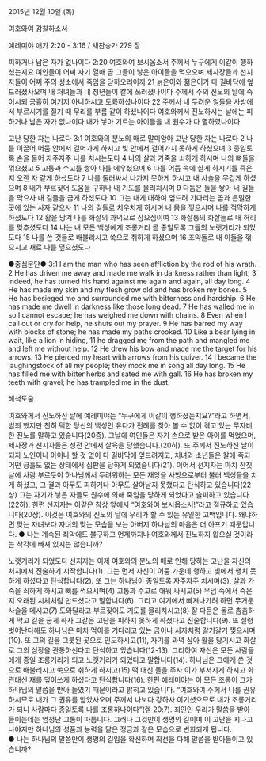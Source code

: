 2015년 12월 10일 (목)

여호와여 감찰하소서



예레미야 애가 2:20 - 3:16 / 새찬송가 279 장


피하거나 남은 자가 없나이다 
2:20 여호와여 보시옵소서 주께서 누구에게 이같이 행하셨는지요 여인들이 어찌 자기 열매 곧 그들이 낳은 아이들을 먹으오며 제사장들과 선지자들이 어찌 주의 성소에서 죽임을 당하오리이까 21 늙은이와 젊은이가 다 길바닥에 엎드러졌사오며 내 처녀들과 내 청년들이 칼에 쓰러졌나이다 주께서 주의 진노의 날에 죽이시되 긍휼히 여기지 아니하시고 도륙하셨나이다 22 주께서 내 두려운 일들을 사방에서 부르시기를 절기 때 무리를 부름 같이 하셨나이다 여호와께서 진노하시는 날에는 피하거나 남은 자가 없나이다 내가 낳아 기르는 아이들을 내 원수가 다 멸하였나이다

고난 당한 자는 나로다
3:1 여호와의 분노의 매로 말미암아 고난 당한 자는 나로다 2 나를 이끌어 어둠 안에서 걸어가게 하시고 빛 안에서 걸어가지 못하게 하셨으며 3 종일토록 손을 들어 자주자주 나를 치시는도다 4 나의 살과 가죽을 쇠하게 하시며 나의 뼈들을 꺾으셨고 5 고통과 수고를 쌓아 나를 에우셨으며 6 나를 어둠 속에 살게 하시기를 죽은 지 오랜 자 같게 하셨도다 7 나를 둘러싸서 나가지 못하게 하시고 내 사슬을 무겁게 하셨으며 8 내가 부르짖어 도움을 구하나 내 기도를 물리치시며 9 다듬은 돌을 쌓아 내 길들을 막으사 내 길들을 굽게 하셨도다 10 그는 내게 대하여 엎드려 기다리는 곰과 은밀한 곳에 있는 사자 같으사 11 나의 길들로 치우치게 하시며 내 몸을 찢으시며 나를 적막하게 하셨도다 12 활을 당겨 나를 화살의 과녁으로 삼으심이여 13 화살통의 화살들로 내 허리를 맞추셨도다 14 나는 내 모든 백성에게 조롱거리 곧 종일토록 그들의 노랫거리가 되었도다 15 나를 쓴 것들로 배불리시고 쑥으로 취하게 하셨으며 16 조약돌로 내 이들을 꺾으시고 재로 나를 덮으셨도다

●중심문단● 3:1 I am the man who has seen affliction by the rod of his wrath. 2 He has driven me away and made me walk in darkness rather than light; 3 indeed, he has turned his hand against me again and again, all day long. 4 He has made my skin and my flesh grow old and has broken my bones. 5 He has besieged me and surrounded me with bitterness and hardship. 6 He has made me dwell in darkness like those long dead. 7 He has walled me in so I cannot escape; he has weighed me down with chains. 8 Even when I call out or cry for help, he shuts out my prayer. 9 He has barred my way with blocks of stone; he has made my paths crooked. 10 Like a bear lying in wait, like a lion in hiding, 11 he dragged me from the path and mangled me and left me without help. 12 He drew his bow and made me the target for his arrows. 13 He pierced my heart with arrows from his quiver. 
14 I became the laughingstock of all my people; they mock me in song all day long. 15 He has filled me with bitter herbs and sated me with gall. 16 He has broken my teeth with gravel; he has trampled me in the dust.

해석도움





여호와께서 진노하신 날에
예레미야는 “누구에게 이같이 행하셨는지요?”라고 하면서,  범죄 했지만 친히 택한 당신의 백성인 유다가 전례를 찾아 볼 수 없이 겪고 있는 무자비한 진노를 말하고 있습니다(20중).
그날에 여인들은 자기 손으로 받은 아이를 먹었으며, 제사장과 선지자들은 성전 안에서 살육을 당했습니다.(20하). 또 주께서 진노하신 날이 되자 노인이나 아이나 할 것 없이 다 길바닥에 엎드려지고, 처녀와 소년들은 칼에 죽되 어떤 긍휼도 없는 상태에서 심판을 당하게 되었습니다(21). 이어서 선지자는 마치 잔칫날에 사람 부르듯이 하나님께서 두려워하는 모든 재앙을 사방으로부터 불러 백성들을 치게 하셨고, 그 결과 아무도 피하거나 아무도 살아남지 못했다고 탄식하고 있습니다(22상) 그는 자기가 낳은 자들도 원수에 의해 죽임을 당하게 되었다고 슬퍼하고 있습니다(22하). 한편 선지자는 이같은 참상 앞에서 “여호와여 보시옵소서!”라고 절규하고 있습니다(20상).  이것은 여호와의 진노의 날에 우리가 할 수 있는 유일한 고백입니다. 왜냐하면 맞는 자녀보다 자녀의 맞는 모습을 보는 아버지 하나님의 마음은 더 아프기 때문입니다. 
● 나는 계속된 죄악에도 불구하고 언제까지나 여호와께서 진노하지 않으실 것이라는 착각에 빠져 있지는 않습니까? 

노랫거리가 되었도다
선지자는 이제 여호와의 분노의 매로 인해 당하는 고난을 자신의 처지에서 진술하기 시작합니다(1). 그는 먼저 자신이 어둠 가운데 행하고 빛에서 행치 못하게 하셨다고 탄식합니다(2). 또 그는 하나님이 종일토록 자주자주 치시며(3), 살과 가죽을 쇠하게 하시고 뼈를 꺽으시며(4) 고통과 수고로 애워 싸시고(5) 무덤 속에서 죽은지 오래된 시체처럼 만드셨다고 말합니다(6). 그리고 여기에서 빠져나가려 하면 무거운 사슬을 메시고(7) 도와달라고 부르짖어도 기도를 물리치시고(8) 잘 다듬은 돌로 촘촘하게 막고 길을 굽게 하사 그같은 고난을 피하지 못하게 하셨다고 진술합니다(9). 또 설령 벗어난다해도 하나님은 마치 먹이를 기다리고 있는 곰이나 사자처럼 갈기갈기 찢으시며(10). 또 그의 길을 그릇된 곳으로 인도하시고(11), 자기를 과녁 삼아 활을 당기시고 화살로 그의 심장을 관통하신다고 탄식하고 있습니다(12-13). 그리하여 자신은 모든 사람들에게 종일 조롱거리가 되고 노랫거리가 되었다고 말합니다(14). 하나님은 그에게 쓴 것으로 배불리시고 쑥으로 취하게 하시고(15) 떡 대신 돌을 주사 이가 부서지게 하시고 화관대신 재를 덮어쓰게 하셨다고 탄식합니다(16). 한편 예레미야는 이 모든 조롱이 그가 하나님의 말씀을 받아 들였기 때문이라고 밝히고 있습니다.  “여호와여 주께서 나를 권유하시므로 내가 그 권유를 받았사오며 주께서 나보다 강하사 이기셨으므로 내가 조롱거리가 되니 사람마다 종일토록 나를 조롱하나이다”(렘 20:7). 죄인인 우리가 말씀을 받아 들이는데는 엄청난 고통이 따릅니다. 그러나 그것만이 생명의 길이며 이 고난을 지나고 나야지만 하나님의 성품과 능력을 닮은 정금과 같은 모습으로 변화되게 됩니다.  
● 나는 하나님의 말씀만이 생명의 길임을 확신하며 최선을 다해 말씀을 받아들이고 있습니까?